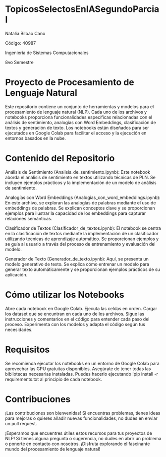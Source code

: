 # TopicosSelectosEnIASegundoParcial

Natalia Bilbao Cano 

Código: 40987

Ingeniería de Sistemas Computacionales

8vo Semestre

# Proyecto de Procesamiento de Lenguaje Natural

Este repositorio contiene un conjunto de herramientas y modelos para el procesamiento de lenguaje natural (NLP). Cada uno de los archivos y notebooks proporciona funcionalidades específicas relacionadas con el análisis de sentimiento, analogías con Word Embeddings, clasificación de textos y generación de texto. Los notebooks están diseñados para ser ejecutados en Google Colab para facilitar el acceso y la ejecución en entornos basados en la nube.

# Contenido del Repositorio

Análisis de Sentimiento (Analisis_de_sentimiento.ipynb): Este notebook aborda el análisis de sentimiento en textos utilizando técnicas de PLN. Se incluyen ejemplos prácticos y la implementación de un modelo de análisis de sentimiento.

Analogías con Word Embeddings (Analogias_con_word_embeddings.ipynb): En este archivo, se exploran las analogías de palabras mediante el uso de embeddings de palabras. Se explican conceptos clave y se proporcionan ejemplos para ilustrar la capacidad de los embeddings para capturar relaciones semánticas.

Clasificador de Textos (Clasificador_de_textos.ipynb): El notebook se centra en la clasificación de textos mediante la implementación de un clasificador utilizando técnicas de aprendizaje automático. Se proporcionan ejemplos y se guía al usuario a través del proceso de entrenamiento y evaluación del modelo.

Generador de Texto (Generador_de_texto.ipynb): Aquí, se presenta un modelo generativo de texto. Se explica cómo entrenar un modelo para generar texto automáticamente y se proporcionan ejemplos prácticos de su aplicación.

# Cómo utilizar los Notebooks

Abre cada notebook en Google Colab.
Ejecuta las celdas en orden.
Cargar los dataset que se encuntran en cada uno de los archivos.
Sigue las instrucciones y comentarios en el código para entender cada paso del proceso.
Experimenta con los modelos y adapta el código según tus necesidades.

# Requisitos

Se recomienda ejecutar los notebooks en un entorno de Google Colab para aprovechar las GPU gratuitas disponibles.
Asegúrate de tener todas las bibliotecas necesarias instaladas. Puedes hacerlo ejecutando !pip install -r requirements.txt al principio de cada notebook.

# Contribuciones

¡Las contribuciones son bienvenidas! Si encuentras problemas, tienes ideas para mejoras o quieres añadir nuevas funcionalidades, no dudes en enviar un pull request.

¡Esperamos que encuentres útiles estos recursos para tus proyectos de NLP! Si tienes alguna pregunta o sugerencia, no dudes en abrir un problema o ponerte en contacto con nosotros. ¡Disfruta explorando el fascinante mundo del procesamiento de lenguaje natural!
